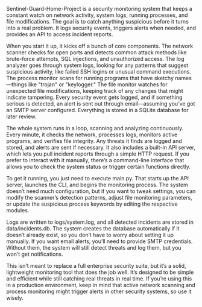 Sentinel-Guard-Home-Project is a security monitoring system that keeps a constant watch on network activity, system logs, running processes, and file modifications. The goal is to catch anything suspicious before it turns into a real problem. It logs security events, triggers alerts when needed, and provides an API to access incident reports.

When you start it up, it kicks off a bunch of core components. The network scanner checks for open ports and detects common attack methods like brute-force attempts, SQL injections, and unauthorized access. The log analyzer goes through system logs, looking for any patterns that suggest suspicious activity, like failed SSH logins or unusual command executions. The process monitor scans for running programs that have sketchy names—things like "trojan" or "keylogger." The file monitor watches for unexpected file modifications, keeping track of any changes that might indicate tampering. Every security event gets logged, and if something serious is detected, an alert is sent out through email—assuming you’ve got an SMTP server configured. Everything is stored in a SQLite database for later review.

The whole system runs in a loop, scanning and analyzing continuously. Every minute, it checks the network, processes logs, monitors active programs, and verifies file integrity. Any threats it finds are logged and stored, and alerts are sent if necessary. It also includes a built-in API server, which lets you pull incident reports through a simple HTTP request. If you prefer to interact with it manually, there’s a command-line interface that allows you to check the system status or trigger certain functions directly.

To get it running, you just need to execute main.py. That starts up the API server, launches the CLI, and begins the monitoring process. The system doesn’t need much configuration, but if you want to tweak settings, you can modify the scanner’s detection patterns, adjust file monitoring parameters, or update the suspicious process keywords by editing the respective modules.

Logs are written to logs/system.log, and all detected incidents are stored in data/incidents.db. The system creates the database automatically if it doesn’t already exist, so you don’t have to worry about setting it up manually. If you want email alerts, you’ll need to provide SMTP credentials. Without them, the system will still detect threats and log them, but you won’t get notifications.

This isn’t meant to replace a full enterprise security suite, but it’s a solid, lightweight monitoring tool that does the job well. It’s designed to be simple and efficient while still catching real threats in real time. If you’re using this in a production environment, keep in mind that active network scanning and process monitoring might trigger alerts in other security systems, so use it wisely.
